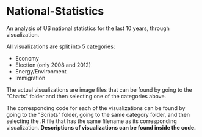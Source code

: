 # National-Statistics
An analysis of US national statistics for the last 10 years, through visualization. 

All visualizations are split into 5 categories:

* Economy
* Election (only 2008 and 2012)
* Energy/Environment
* Immigration

The actual visualizations are image files that can be found by going to the "Charts" folder and then selecting one of the categories above. 

The corresponding code for each of the visualizations can be found by going to the "Scripts" folder, going to the same category folder, and then selecting the .R file that has the same filename as its corresponding visualization. 
**Descriptions of visualizations can be found inside the code.**
